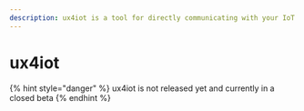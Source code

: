 ```yaml
---
description: ux4iot is a tool for directly communicating with your IoT devices
---
```


# ux4iot

{% hint style="danger" %}
ux4iot is not released yet and currently in a closed beta
{% endhint %}

